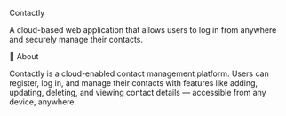 Contactly

A cloud-based web application that allows users to log in from anywhere and securely manage their contacts.

📌 About

Contactly is a cloud-enabled contact management platform. Users can register, log in, and manage their contacts with features like adding, updating, deleting, and viewing contact details — accessible from any device, anywhere.
